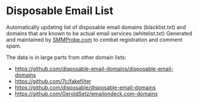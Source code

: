 # Disposable Email List

Automatically updating list of disposable email domains (blacklist.txt) and domains that are known to be actual email services (whitelist.txt)
Generated and maintained by [SMMProbe.com](https://smmprobe.com) to combat registration and comment spam. 

The data is in large parts from other domain lists:

* https://github.com/disposable-email-domains/disposable-email-domains
* https://github.com/7c/fakefilter
* https://github.com/disposable/disposable-email-domains
* https://github.com/GeroldSetz/emailondeck.com-domains
